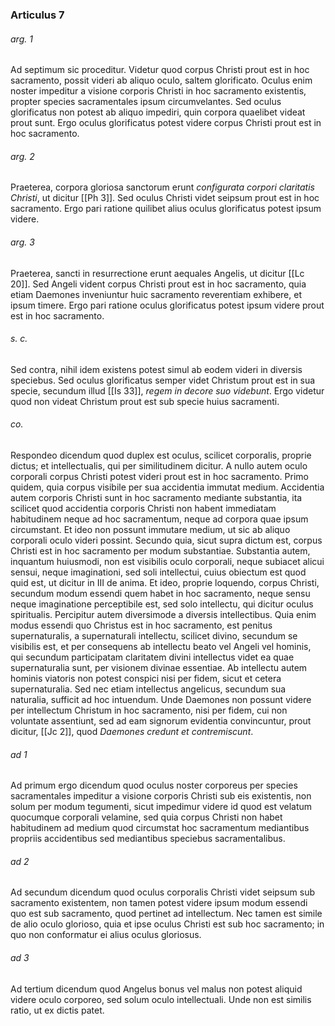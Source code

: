 ### Articulus 7

###### arg. 1
Ad septimum sic proceditur. Videtur quod corpus Christi prout est in hoc sacramento, possit videri ab aliquo oculo, saltem glorificato. Oculus enim noster impeditur a visione corporis Christi in hoc sacramento existentis, propter species sacramentales ipsum circumvelantes. Sed oculus glorificatus non potest ab aliquo impediri, quin corpora quaelibet videat prout sunt. Ergo oculus glorificatus potest videre corpus Christi prout est in hoc sacramento.

###### arg. 2
Praeterea, corpora gloriosa sanctorum erunt *configurata corpori claritatis Christi*, ut dicitur [[Ph 3]]. Sed oculus Christi videt seipsum prout est in hoc sacramento. Ergo pari ratione quilibet alius oculus glorificatus potest ipsum videre.

###### arg. 3
Praeterea, sancti in resurrectione erunt aequales Angelis, ut dicitur [[Lc 20]]. Sed Angeli vident corpus Christi prout est in hoc sacramento, quia etiam Daemones inveniuntur huic sacramento reverentiam exhibere, et ipsum timere. Ergo pari ratione oculus glorificatus potest ipsum videre prout est in hoc sacramento.

###### s. c.
Sed contra, nihil idem existens potest simul ab eodem videri in diversis speciebus. Sed oculus glorificatus semper videt Christum prout est in sua specie, secundum illud [[Is 33]], *regem in decore suo videbunt*. Ergo videtur quod non videat Christum prout est sub specie huius sacramenti.

###### co.
Respondeo dicendum quod duplex est oculus, scilicet corporalis, proprie dictus; et intellectualis, qui per similitudinem dicitur. A nullo autem oculo corporali corpus Christi potest videri prout est in hoc sacramento. Primo quidem, quia corpus visibile per sua accidentia immutat medium. Accidentia autem corporis Christi sunt in hoc sacramento mediante substantia, ita scilicet quod accidentia corporis Christi non habent immediatam habitudinem neque ad hoc sacramentum, neque ad corpora quae ipsum circumstant. Et ideo non possunt immutare medium, ut sic ab aliquo corporali oculo videri possint. Secundo quia, sicut supra dictum est, corpus Christi est in hoc sacramento per modum substantiae. Substantia autem, inquantum huiusmodi, non est visibilis oculo corporali, neque subiacet alicui sensui, neque imaginationi, sed soli intellectui, cuius obiectum est quod quid est, ut dicitur in III de anima. Et ideo, proprie loquendo, corpus Christi, secundum modum essendi quem habet in hoc sacramento, neque sensu neque imaginatione perceptibile est, sed solo intellectu, qui dicitur oculus spiritualis. Percipitur autem diversimode a diversis intellectibus. Quia enim modus essendi quo Christus est in hoc sacramento, est penitus supernaturalis, a supernaturali intellectu, scilicet divino, secundum se visibilis est, et per consequens ab intellectu beato vel Angeli vel hominis, qui secundum participatam claritatem divini intellectus videt ea quae supernaturalia sunt, per visionem divinae essentiae. Ab intellectu autem hominis viatoris non potest conspici nisi per fidem, sicut et cetera supernaturalia. Sed nec etiam intellectus angelicus, secundum sua naturalia, sufficit ad hoc intuendum. Unde Daemones non possunt videre per intellectum Christum in hoc sacramento, nisi per fidem, cui non voluntate assentiunt, sed ad eam signorum evidentia convincuntur, prout dicitur, [[Jc 2]], quod *Daemones credunt et contremiscunt*.

###### ad 1
Ad primum ergo dicendum quod oculus noster corporeus per species sacramentales impeditur a visione corporis Christi sub eis existentis, non solum per modum tegumenti, sicut impedimur videre id quod est velatum quocumque corporali velamine, sed quia corpus Christi non habet habitudinem ad medium quod circumstat hoc sacramentum mediantibus propriis accidentibus sed mediantibus speciebus sacramentalibus.

###### ad 2
Ad secundum dicendum quod oculus corporalis Christi videt seipsum sub sacramento existentem, non tamen potest videre ipsum modum essendi quo est sub sacramento, quod pertinet ad intellectum. Nec tamen est simile de alio oculo glorioso, quia et ipse oculus Christi est sub hoc sacramento; in quo non conformatur ei alius oculus gloriosus.

###### ad 3
Ad tertium dicendum quod Angelus bonus vel malus non potest aliquid videre oculo corporeo, sed solum oculo intellectuali. Unde non est similis ratio, ut ex dictis patet.

